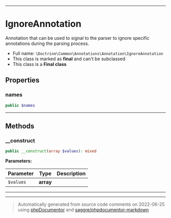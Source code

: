 ***

# IgnoreAnnotation

Annotation that can be used to signal to the parser to ignore specific
annotations during the parsing process.



* Full name: `\Doctrine\Common\Annotations\Annotation\IgnoreAnnotation`
* This class is marked as **final** and can't be subclassed
* This class is a **Final class**



## Properties


### names



```php
public $names
```






***

## Methods


### __construct



```php
public __construct(array $values): mixed
```








**Parameters:**

| Parameter | Type | Description |
|-----------|------|-------------|
| `$values` | **array** |  |




***


***
> Automatically generated from source code comments on 2022-06-25 using [phpDocumentor](http://www.phpdoc.org/) and [saggre/phpdocumentor-markdown](https://github.com/Saggre/phpDocumentor-markdown)
